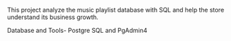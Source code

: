 This project analyze the music playlist database with SQL and help the store understand its business growth.

Database and Tools-
Postgre SQL and 
PgAdmin4
